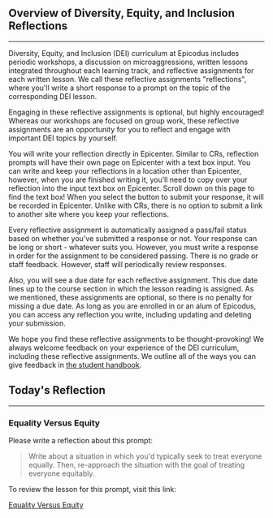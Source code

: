 ## Overview of Diversity, Equity, and Inclusion Reflections
---

Diversity, Equity, and Inclusion (DEI) curriculum at Epicodus includes periodic workshops, a discussion on microaggressions, written lessons integrated throughout each learning track, and reflective assignments for each written lesson. We call these reflective assignments "reflections", where you'll write a short response to a prompt on the topic of the corresponding DEI lesson. 

Engaging in these reflective assignments is optional, but highly encouraged! Whereas our workshops are focused on group work, these reflective assignments are an opportunity for you to reflect and engage with important DEI topics by yourself.

You will write your reflection directly in Epicenter. Similar to CRs, reflection prompts will have their own page on Epicenter with a text box input. You can write and keep your reflections in a location other than Epicenter, however, when you are finished writing it, you’ll need to copy over your reflection into the input text box on Epicenter. Scroll down on this page to find the text box! When you select the button to submit your response, it will be recorded in Epicenter. Unlike with CRs, there is no option to submit a link to another site where you keep your reflections.

Every reflective assignment is automatically assigned a pass/fail status based on whether you've submitted a response or not. Your response can be long or short - whatever suits you. However, you must write a response in order for the assignment to be considered passing. There is no grade or staff feedback. However, staff will periodically review responses.

Also, you will see a due date for each reflective assignment. This due date lines up to the course section in which the lesson reading is assigned. As we mentioned, these assignments are optional, so there is no penalty for missing a due date. As long as you are enrolled in or an alum of Epicodus, you can access any reflection you write, including updating and deleting your submission.

We hope you find these reflective assignments to be thought-provoking! We always welcome feedback on your experience of the DEI curriculum, including these reflective assignments. We outline all of the ways you can give feedback in [the student handbook](https://www.learnhowtoprogram.com/introduction-to-programming/getting-started-at-epicodus/student-handbook#giving-feedback). 

## Today's Reflection
---

### Equality Versus Equity

Please write a reflection about this prompt:

> Write about a situation in which you'd typically seek to treat everyone equally. Then, re-approach the situation with the goal of treating everyone equitably.

To review the lesson for this prompt, visit this link:

[Equality Versus Equity](https://www.learnhowtoprogram.com/diversity-equity-and-inclusion/dei-lessons/equality-versus-equity)